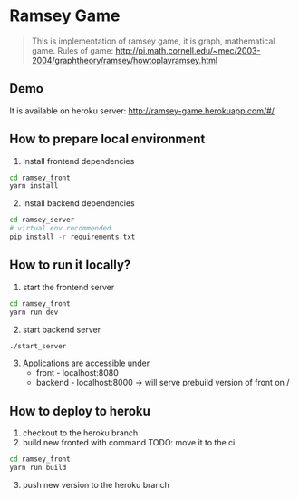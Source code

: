 # Ramsey Game
> This is implementation of ramsey game, it is graph, mathematical game.
 Rules of game: http://pi.math.cornell.edu/~mec/2003-2004/graphtheory/ramsey/howtoplayramsey.html
 
## Demo
It is available on heroku server:
http://ramsey-game.herokuapp.com/#/

## How to prepare local environment
1. Install frontend dependencies
```bash
cd ramsey_front
yarn install
```
2. Install backend dependencies 
```bash
cd ramsey_server
# virtual env recommended
pip install -r requirements.txt  
```

## How to run it locally?
1. start the frontend server
```bash
cd ramsey_front
yarn run dev
```
2. start backend server 
```bash
./start_server
```
3. Applications are accessible under
    - front - localhost:8080
    - backend - localhost:8000 -> will serve prebuild version of front on /

## How to deploy to heroku
1. checkout to the heroku branch
2. build new fronted with command TODO: move it to the ci
```bash
cd ramsey_front
yarn run build
```
3. push new version to the heroku branch

